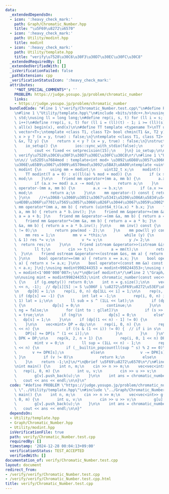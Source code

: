 ```yaml
---
data:
  _extendedDependsOn:
  - icon: ':heavy_check_mark:'
    path: Graph/Chromatic_Number.hpp
    title: "\u5F69\u8272\u6570"
  - icon: ':heavy_check_mark:'
    path: Utility/modint.hpp
    title: modint
  - icon: ':heavy_check_mark:'
    path: Utility/template.hpp
    title: "verify\u7528\u30C6\u30F3\u30D7\u30EC\u30FC\u30C8"
  _extendedRequiredBy: []
  _extendedVerifiedWith: []
  _isVerificationFailed: false
  _pathExtension: cpp
  _verificationStatusIcon: ':heavy_check_mark:'
  attributes:
    '*NOT_SPECIAL_COMMENTS*': ''
    PROBLEM: https://judge.yosupo.jp/problem/chromatic_number
    links:
    - https://judge.yosupo.jp/problem/chromatic_number
  bundledCode: "#line 1 \"verify/Chromatic_Number.test.cpp\"\n#define PROBLEM \"https://judge.yosupo.jp/problem/chromatic_number\"\
    \n#line 1 \"Utility/template.hpp\"\n#include <bits/stdc++.h>\nusing namespace\
    \ std;\nusing ll = long long;\n#define rep(i, s, t) for (ll i = s; i < (ll)(t);\
    \ i++)\n#define rrep(i, s, t) for (ll i = (ll)(t) - 1; i >= (ll)(s); i--)\n#define\
    \ all(x) begin(x), end(x)\n\n#define TT template <typename T>\nTT using vec =\
    \ vector<T>;\ntemplate <class T1, class T2> bool chmin(T1 &x, T2 y) {\n    return\
    \ x > y ? (x = y, true) : false;\n}\ntemplate <class T1, class T2> bool chmax(T1\
    \ &x, T2 y) {\n    return x < y ? (x = y, true) : false;\n}\nstruct io_setup {\n\
    \    io_setup() {\n        ios::sync_with_stdio(false);\n        std::cin.tie(nullptr);\n\
    \        cout << fixed << setprecision(15);\n    }\n} io_setup;\n\n/*\n@brief\
    \ verify\u7528\u30C6\u30F3\u30D7\u30EC\u30FC\u30C8\n*/\n#line 1 \"Utility/modint.hpp\"\
    \n\n// \u52D5\u7684mod : template<int mod> \u3092\u6D88\u3057\u3066\u3001\u4E0A\
    \u306E\u65B9\u3067\u5909\u6570mod\u3092\u5BA3\u8A00\ntemplate <uint32_t mod> struct\
    \ modint {\n    using mm = modint;\n    uint32_t x;\n    modint() : x(0) {}\n\
    \    TT modint(T a = 0) : x((ll(a) % mod + mod)) {\n        if (x >= mod) x -=\
    \ mod;\n    }\n\n    friend mm operator+(mm a, mm b) {\n        a.x += b.x;\n\
    \        if (a.x >= mod) a.x -= mod;\n        return a;\n    }\n    friend mm\
    \ operator-(mm a, mm b) {\n        a.x -= b.x;\n        if (a.x >= mod) a.x +=\
    \ mod;\n        return a;\n    }\n\n    mm operator-() const { return mod - x;\
    \ }\n\n    //+\u3068-\u3060\u3051\u3067\u5341\u5206\u306A\u5834\u5408\u3001\u4EE5\
    \u4E0B\u306F\u7701\u7565\u3057\u3066\u826F\u3044\u3067\u3059\u3002\n\n    friend\
    \ mm operator*(mm a, mm b) { return (uint64_t)(a.x) * b.x; }\n    friend mm operator/(mm\
    \ a, mm b) { return a * b.inv(); }\n    friend mm &operator+=(mm &a, mm b) { return\
    \ a = a + b; }\n    friend mm &operator-=(mm &a, mm b) { return a = a - b; }\n\
    \    friend mm &operator*=(mm &a, mm b) { return a = a * b; }\n    friend mm &operator/=(mm\
    \ &a, mm b) { return a = a * b.inv(); }\n\n    mm inv() const {\n        assert(x\
    \ != 0);\n        return pow(mod - 2);\n    }\n    mm pow(ll y) const {\n    \
    \    mm res = 1;\n        mm v = *this;\n        while (y) {\n            if (y\
    \ & 1) res *= v;\n            v *= v;\n            y /= 2;\n        }\n      \
    \  return res;\n    }\n\n    friend istream &operator>>(istream &is, mm &a) {\n\
    \        ll t;\n        cin >> t;\n        a = mm(t);\n        return is;\n  \
    \  }\n\n    friend ostream &operator<<(ostream &os, mm a) { return os << a.x;\
    \ }\n\n    bool operator==(mm a) { return x == a.x; }\n    bool operator!=(mm\
    \ a) { return x != a.x; }\n\n    bool operator<(const mm &a) const { return x\
    \ < a.x; }\n};\nusing modint998244353 = modint<998244353>;\nusing modint1000000007\
    \ = modint<1'000'000'007>;\n/*\n@brief modint\n*/\n#line 2 \"Graph/Chromatic_Number.hpp\"\
    \n\nusing mint = modint998244353;\nint chromatic_number(const vec<vec<int>> &g)\
    \ {\n    if (g.empty()) return 0;\n    int n = g.size();\n\n    vec<mint> dp(1LL\
    \ << n, -1);  // dp[i][S] := S \u306F i \u8272\u5F69\u8272\u53EF\u80FD\u304B\uFF1F\
    \n    dp[0] = 1;\n    rep(i, 0, n) dp[1LL << i] = 1;\n\n    rep(s, 0, 1LL << n)\
    \ if (dp[s] == -1) {\n        int lat = -1;\n        rep(i, 0, n) if (s >> i &\
    \ 1) lat = i;\n\n        ll sub = s ^ (1LL << lat);\n        if (dp[sub] == 0)\
    \ {\n            dp[s] = 0;\n            continue;\n        }\n\n        bool\
    \ ng = false;\n        for (int to : g[lat])\n            if (s >> to & 1) ng\
    \ = true;\n\n        if (ng)\n            dp[s] = 0;\n        else\n         \
    \   dp[s] = 1;\n    }\n\n    if (dp[(1 << n) - 1] != 0) {\n        return 1;\n\
    \    }\n\n    vec<mint> DP = dp;\n\n    rep(i, 0, n) {\n        rep(s, 0, 1LL\
    \ << n) {\n            if ((s & (1 << i)) != 0) {  // if i in s\n            \
    \    DP[s] += DP[s ^ (1 << i)];\n            }\n        }\n    }\n\n    vec<mint>\
    \ DPK = DP;\n\n    rep(k, 2, n + 1) {\n        rep(i, 0, 1 << n) DPK[i] *= DP[i];\n\
    \        mint v = 0;\n        ll sup = (1LL << n) - 1;\n        rep(s, 0, 1LL\
    \ << n) {\n            if (__builtin_popcountll(sup ^ s) % 2 == 0)\n         \
    \       v += DPK[s];\n            else\n                v -= DPK[s];\n       \
    \ }\n        if (v != 0)\n            return k;\n        else\n            continue;\n\
    \    }\n    return -1;\n}\n/*\n@brief \u5F69\u8272\u6570\n*/\n#line 4 \"verify/Chromatic_Number.test.cpp\"\
    \nint main() {\n    int n, m;\n    cin >> n >> m;\n    vec<vec<int>> g(n);\n \
    \   rep(i, 0, m) {\n        int u, v;\n        cin >> u >> v;\n        g[u].push_back(v);\n\
    \        g[v].push_back(u);\n    }\n\n    int ans = chromatic_number(g);\n\n \
    \   cout << ans << endl;\n\n}\n"
  code: "#define PROBLEM \"https://judge.yosupo.jp/problem/chromatic_number\"\n#include\
    \ \"../Utility/template.hpp\"\n#include \"../Graph/Chromatic_Number.hpp\"\nint\
    \ main() {\n    int n, m;\n    cin >> n >> m;\n    vec<vec<int>> g(n);\n    rep(i,\
    \ 0, m) {\n        int u, v;\n        cin >> u >> v;\n        g[u].push_back(v);\n\
    \        g[v].push_back(u);\n    }\n\n    int ans = chromatic_number(g);\n\n \
    \   cout << ans << endl;\n\n}"
  dependsOn:
  - Utility/template.hpp
  - Graph/Chromatic_Number.hpp
  - Utility/modint.hpp
  isVerificationFile: true
  path: verify/Chromatic_Number.test.cpp
  requiredBy: []
  timestamp: '2024-12-28 00:04:13+09:00'
  verificationStatus: TEST_ACCEPTED
  verifiedWith: []
documentation_of: verify/Chromatic_Number.test.cpp
layout: document
redirect_from:
- /verify/verify/Chromatic_Number.test.cpp
- /verify/verify/Chromatic_Number.test.cpp.html
title: verify/Chromatic_Number.test.cpp
---
```

